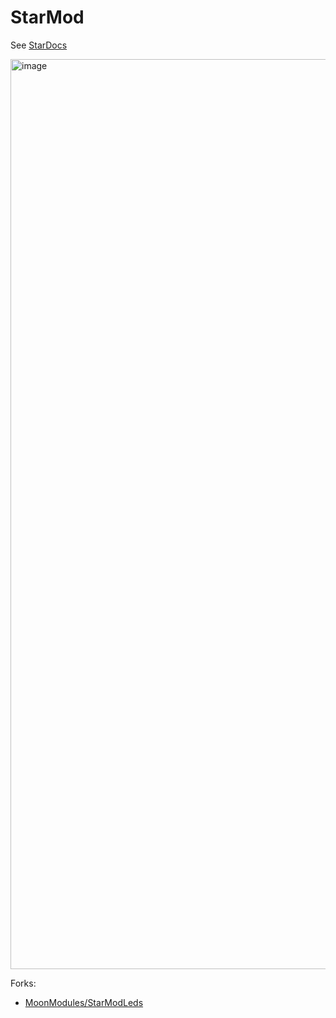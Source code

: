 # StarMod

See [StarDocs](https://ewowi.github.io/StarDocs/)

<img width="1456" alt="image" src="https://github.com/ewowi/StarMod/assets/138451817/e29cfed8-59b2-4abb-82e4-c26bbec4cde2">

Forks:

* [MoonModules/StarModLeds](https://github.com/MoonModules/StarModLeds)

